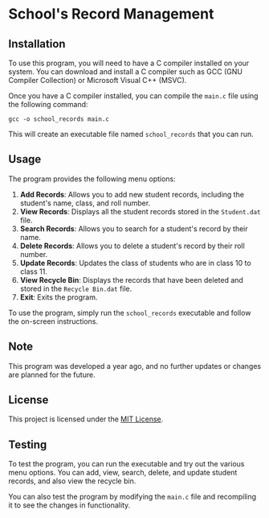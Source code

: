 # School's Record Management

## Installation

To use this program, you will need to have a C compiler installed on your system. You can download and install a C compiler such as GCC (GNU Compiler Collection) or Microsoft Visual C++ (MSVC).

Once you have a C compiler installed, you can compile the `main.c` file using the following command:

```
gcc -o school_records main.c
```

This will create an executable file named `school_records` that you can run.

## Usage

The program provides the following menu options:

1. **Add Records**: Allows you to add new student records, including the student's name, class, and roll number.
2. **View Records**: Displays all the student records stored in the `Student.dat` file.
3. **Search Records**: Allows you to search for a student's record by their name.
4. **Delete Records**: Allows you to delete a student's record by their roll number.
5. **Update Records**: Updates the class of students who are in class 10 to class 11.
9. **View Recycle Bin**: Displays the records that have been deleted and stored in the `Recycle Bin.dat` file.
0. **Exit**: Exits the program.

To use the program, simply run the `school_records` executable and follow the on-screen instructions.

## Note
This program was developed a year ago, and no further updates or changes are planned for the future.

## License

This project is licensed under the [MIT License](LICENSE).

## Testing

To test the program, you can run the executable and try out the various menu options. You can add, view, search, delete, and update student records, and also view the recycle bin.

You can also test the program by modifying the `main.c` file and recompiling it to see the changes in functionality.
